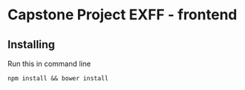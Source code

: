 # Capstone Project EXFF - frontend

## Installing
Run this in command line
```
npm install && bower install
```
